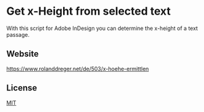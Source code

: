 # Get x-Height from selected text

With this script for Adobe InDesign you can determine the x-height of a text passage.

## Website
https://www.rolanddreger.net/de/503/x-hoehe-ermittlen

## License

[MIT](http://www.opensource.org/licenses/mit-license.php)
